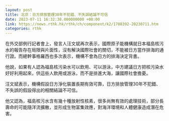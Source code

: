 ```yaml
---
layout: post
title: 北京：日方排放管理30年不犯錯、不失誤結論不可信
date: 2023-07-11 16:32:38.000000000 +08:00
link: https://news.rthk.hk/rthk/ch/component/k2/1708392-20230711.htm
categories: rthk
---
```


在外交部例行記者會上，發言人汪文斌再次表示，國際原子能機構就日本福島核污水的報告存在局限與片面性，沒有解決國際社會的關切，不能被日方當作排海的通行證。而總幹事格羅西也多次表示，機構不會為日方的排海決定背書。

他說，如果有人認為福島核污染水可以飲用、可以游泳，中方建議日方把核污染水好好利用起來，供這些人飲用或游泳，而不是排進大海，讓國際社會擔憂。

汪文斌表示，機構假設日方淨化裝置長期有效可靠，日方排放管理30年不犯錯、不失誤的假設得出的相關結論不可信。

他又認為，福島核污水含有幾十種放射性核素，很多尚無有效的處理技術，部分長壽命的可能隨洋流擴散，並形成生物富集效應，對海洋環境和人體健康造成潛在危害。

